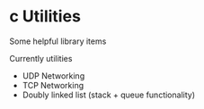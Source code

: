 # c Utilities
Some helpful library items

Currently utilities
 - UDP Networking
 - TCP Networking
 - Doubly linked list (stack + queue functionality)
